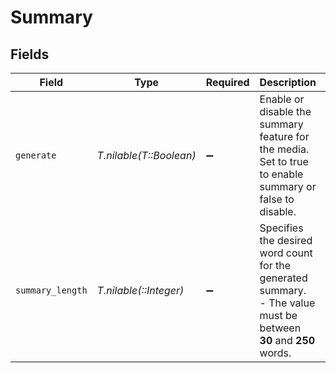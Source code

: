 # Summary


## Fields

| Field                                                                                                               | Type                                                                                                                | Required                                                                                                            | Description                                                                                                         | Example                                                                                                             |
| ------------------------------------------------------------------------------------------------------------------- | ------------------------------------------------------------------------------------------------------------------- | ------------------------------------------------------------------------------------------------------------------- | ------------------------------------------------------------------------------------------------------------------- | ------------------------------------------------------------------------------------------------------------------- |
| `generate`                                                                                                          | *T.nilable(T::Boolean)*                                                                                             | :heavy_minus_sign:                                                                                                  | Enable or disable the summary feature for the media. Set to true to enable summary or false to disable.<br/>        | true                                                                                                                |
| `summary_length`                                                                                                    | *T.nilable(::Integer)*                                                                                              | :heavy_minus_sign:                                                                                                  | Specifies the desired word count for the generated summary. <br/>- The value must be between **30** and **250** words.<br/> | 100                                                                                                                 |